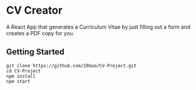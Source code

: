 # CV Creator

A React App that generates a Curriculum Vitae by just filling out a form and creates a PDF copy for you.

## Getting Started
```
git clone https://github.com/28Goo/CV-Project.git
cd CV-Project
npm install
npm start
```
